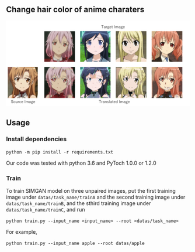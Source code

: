 ## Change hair color of anime charaters

![image](https://github.com/MistarQ/SIMGAN/blob/main/%E5%8F%91%E8%89%B2%E8%BD%AC%E6%8D%A2.png)


## Usage

### Install dependencies

```
python -m pip install -r requirements.txt
```

Our code was tested with python 3.6  and PyToch 1.0.0 or 1.2.0

###  Train
To train SIMGAN model on three unpaired images, put the first training image under `datas/task_name/trainA` and the second training image under `datas/task_name/trainB`, and the sthird training image under `datas/task_name/trainC`, and run

```
python train.py --input_name <input_name> --root <datas/task_name>
```
For example, 
```
python train.py --input_name apple --root datas/apple
```


